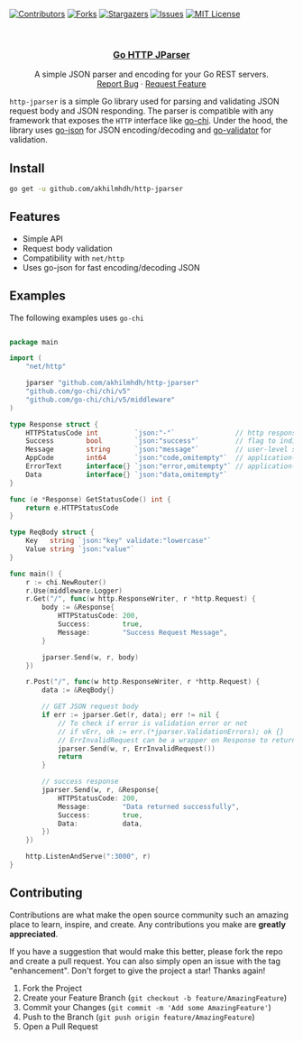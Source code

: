 [![Contributors][contributors-shield]][contributors-url]
[![Forks][forks-shield]][forks-url]
[![Stargazers][stars-shield]][stars-url]
[![Issues][issues-shield]][issues-url]
[![MIT License][license-shield]][license-url]

<!-- PROJECT LOGO -->
<br />
<div align="center">
  <a href="https://github.com/akhilmhdh/http-jparser">
    <h3 align="center">Go HTTP JParser</h3>  
  </a>

  <p align="center">
    A simple JSON parser and encoding for your Go REST servers.
    <br />
    <a href="https://github.com/akhilmhdh/http-jparser/issues">Report Bug</a>
    ·
    <a href="https://github.com/akhilmhdh/http-jparser/issues">Request Feature</a>
  </p>
</div>

`http-jparser` is a simple Go library used for parsing and validating JSON request body and JSON responding. The parser is compatible with any framework that exposes the `HTTP` interface like [go-chi](https://github.com/go-chi/chi). Under the hood, the library uses [go-json](https://github.com/goccy/go-json) for JSON encoding/decoding and [go-validator](https://github.com/go-playground/validator) for validation.

## Install

```bash
go get -u github.com/akhilmhdh/http-jparser
```

## Features

- Simple API
- Request body validation
- Compatibility with `net/http`
- Uses go-json for fast encoding/decoding JSON

## Examples

The following examples uses `go-chi`

```go

package main

import (
	"net/http"

	jparser "github.com/akhilmhdh/http-jparser"
	"github.com/go-chi/chi/v5"
	"github.com/go-chi/chi/v5/middleware"
)

type Response struct {
	HTTPStatusCode int         `json:"-"`               // http response status code
	Success        bool        `json:"success"`         // flag to indicated failed to success
	Message        string      `json:"message"`         // user-level status message
	AppCode        int64       `json:"code,omitempty"`  // application-specific error code
	ErrorText      interface{} `json:"error,omitempty"` // application-level error message, for debugging
	Data           interface{} `json:"data,omitempty"`
}

func (e *Response) GetStatusCode() int {
	return e.HTTPStatusCode
}

type ReqBody struct {
	Key   string `json:"key" validate:"lowercase"`
	Value string `json:"value"`
}

func main() {
	r := chi.NewRouter()
	r.Use(middleware.Logger)
	r.Get("/", func(w http.ResponseWriter, r *http.Request) {
		body := &Response{
			HTTPStatusCode: 200,
			Success:        true,
			Message:        "Success Request Message",
		}

		jparser.Send(w, r, body)
	})

	r.Post("/", func(w http.ResponseWriter, r *http.Request) {
		data := &ReqBody{}

		// GET JSON request body
		if err := jparser.Get(r, data); err != nil {
			// To check if error is validation error or not
			// if vErr, ok := err.(*jparser.ValidationErrors); ok {}
			// ErrInvalidRequest can be a wrapper on Response to return error messages
			jparser.Send(w, r, ErrInvalidRequest())
			return
		}

		// success response
		jparser.Send(w, r, &Response{
			HTTPStatusCode: 200,
			Message:        "Data returned successfully",
			Success:        true,
			Data:           data,
		})
	})

	http.ListenAndServe(":3000", r)
}

```

## Contributing

Contributions are what make the open source community such an amazing place to learn, inspire, and create. Any contributions you make are **greatly appreciated**.

If you have a suggestion that would make this better, please fork the repo and create a pull request. You can also simply open an issue with the tag "enhancement".
Don't forget to give the project a star! Thanks again!

1. Fork the Project
2. Create your Feature Branch (`git checkout -b feature/AmazingFeature`)
3. Commit your Changes (`git commit -m 'Add some AmazingFeature'`)
4. Push to the Branch (`git push origin feature/AmazingFeature`)
5. Open a Pull Request

[contributors-shield]: https://img.shields.io/github/contributors/akhilmhdh/http-jparser.svg?style=for-the-badge
[contributors-url]: https://github.com/akhilmhdh/http-jparser/graphs/contributors
[forks-shield]: https://img.shields.io/github/forks/akhilmhdh/http-jparser.svg?style=for-the-badge
[forks-url]: https://github.com/akhilmhdh/http-jparser/network/members
[stars-shield]: https://img.shields.io/github/stars/akhilmhdh/http-jparser.svg?style=for-the-badge
[stars-url]: https://github.com/akhilmhdh/http-jparser/stargazers
[issues-shield]: https://img.shields.io/github/issues/akhilmhdh/http-jparser.svg?style=for-the-badge
[issues-url]: https://github.com/akhilmhdh/http-jparser/issues
[license-shield]: https://img.shields.io/github/license/akhilmhdh/http-jparser.svg?style=for-the-badge
[license-url]: https://github.com/akhilmhdh/http-jparser/blob/master/LICENSE
